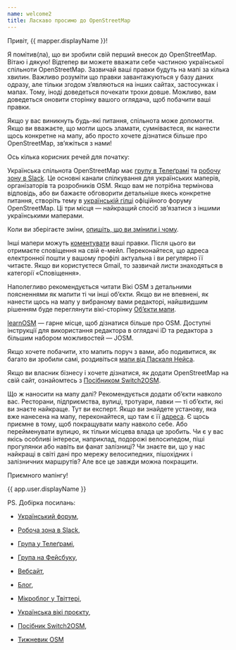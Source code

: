 ```yaml
---
name: welcome2
title: Ласкаво просимо до OpenStreetMap
---
```

Привіт, {{ mapper.displayName }}!

Я помітив(ла), що ви зробили свій перший внесок до OpenStreetMap. Вітаю і дякую! Відтепер ви можете вважати себе частиною української спільноти OpenStreetMap. Зазвичай ваші правки будуть на мапі за кілька хвилин. Важливо розуміти що правки завантажуються у базу даних одразу, але тільки згодом зʼявляються на інших сайтах, застосунках і мапах. Тому, іноді доведеться почекати трохи довше. Можливо, вам доведеться оновити сторінку вашого оглядача, щоб побачити ваші правки.

Якщо у вас виникнуть будь-які питання, спільнота може допомогти. Якщо ви вважаєте, що могли щось зламати, сумніваєтеся, як нанести щось конкретне на мапу, або просто хочете дізнатися більше про OpenStreetMap, звʼяжіться з нами!

Ось кілька корисних речей для початку:

Українська спільнота OpenStreetMap має [групу в Телеґрамі](https://t.me/osmUA) та [робочу зону в Slack](http://osmukraine.slack.com/). Це основні канали спілкування для українських маперів, організаторів та розробників OSM. Якщо вам не потрібна термінова відповідь, або ви бажаєте обговорити детальніше якесь конкретне питання, створіть тему в [українській гілці](https://community.openstreetmap.org/c/communities/ua/66) офіційного форуму OpenStreetMap. Ці три місця&nbsp;— найкращий спосіб звʼязатися з іншими українськими маперами.

Коли ви зберігаєте зміни, [опишіть, що ви змінили і чому](https://wiki.openstreetmap.org/w/index.php?title=Uk:Good_changeset_comments).

Інші мапери можуть [коментувати](https://wiki.openstreetmap.org/wiki/Uk:Changeset#Обговорення_наборів_змін) ваші правки. Після цього ви отримаєте сповіщення на свій е-мейл. Переконайтеся, що адреса електронної пошти у вашому профілі актуальна і ви регулярно її читаєте. Якщо ви користуєтеся Gmail, то зазвичай листи знаходяться в категорії «Сповіщення».

Наполегливо рекомендується читати Вікі OSM з детальними поясненнями як мапити ті чи інші обʼєкти. Якщо ви не впевнені, як нанести щось на мапу у вибраному вами редакторі, найшвидшим рішенням буде переглянути вікі-сторінку [Обʼєкти мапи](https://wiki.openstreetmap.org/wiki/Uk:Об%27єкти_мапи).

[learnOSM](https://learnosm.org/uk/)&nbsp;— гарне місце, щоб дізнатися більше про OSM. Доступні інструкції для використання редактора в оглядачі iD та редактора з більшим набором можливостей&nbsp;— JOSM.

Якщо хочете побачити, хто мапить поруч з вами, або подивитися, як багато ви зробили самі, роздивіться [мапи від Паскаля Нейса](https://resultmaps.neis-one.org).

Якщо ви власник бізнесу і хочете дізнатися, як додати OpenStreetMap на свій сайт, ознайомтесь з [Посібником Switch2OSM](https://switch2.openstreetmap.org.ua/).

Що ж наносити на мапу далі? Рекомендується додати обʼєкти навколо вас. Ресторани, підприємства, вулиці, тротуари, лавки&nbsp;— ті обʼєкти, які ви знаєте найкраще. Тут ви експерт. Якщо ви знайдете установу, яка вже нанесена на мапу, переконайтеся, що там є її [адреса](https://wiki.openstreetmap.org/wiki/Uk:Адреси). Є щось приємне в тому, щоб покращувати мапу навколо себе. Або перейменувати вулицю, як тільки місцева влада це зробить. Чи є у вас якісь особливі інтереси, наприклад, подорожі велосипедом, піші прогулянки або навіть ви фанат залізниці? Чи знаєте ви, що у нас найкращі в світі дані про мережу велосипедних, пішохідних і залізничних маршрутів? Але все це завжди можна покращити.

Приємного мапінгу!

{{ app.user.displayName }}

PS. Добірка посилань:

* [Український форум](https://community.openstreetmap.org/c/communities/ua/66),

* [Робоча зона в Slack](http://osmukraine.slack.com/),

* [Група у Телеґрамі](https://t.me/osmUA),

* [Група на Фейсбуку](https://facebook.com/openstreetmapua),

* [Вебсайт](https://openstreetmap.org.ua/),

* [Блог](https://blog.openstreetmap.org.ua/uk/),

* [Мікроблог у Твіттері](https://twitter.com/osm_ua),

* [Українська вікі проєкту](https://wiki.openstreetmap.org/wiki/Uk:Main_Page),

* [Посібник Switch2OSM](https://switch2.openstreetmap.org.ua/),

* [Тижневик OSM](https://weeklyosm.eu/uk/)
